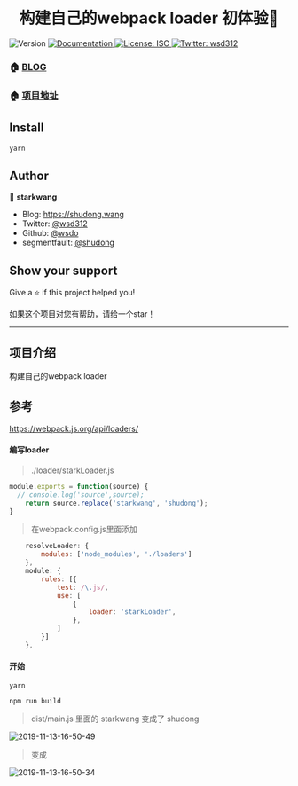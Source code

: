 <!--
 * @Author: starkwang
 * @Contact me: https://shudong.wang/about
 * @Date: 2019-11-13 15:47:31
 * @LastEditors: starkwang
 * @LastEditTime: 2019-11-13 15:51:35
 * @Description: file content
 -->
<h1 align="center">构建自己的webpack loader 初体验👋</h1>

<p>
  <img alt="Version" src="https://img.shields.io/badge/version-1.0.0-blue.svg?cacheSeconds=2592000" />
  <a href="https://shudong.wang" target="_blank">
    <img alt="Documentation" src="https://img.shields.io/badge/documentation-yes-brightgreen.svg" />
  </a>
  <a href="#" target="_blank">
    <img alt="License: ISC" src="https://img.shields.io/badge/License-ISC-yellow.svg" />
  </a>
  <a href="https://twitter.com/wsd312" target="_blank">
    <img alt="Twitter: wsd312" src="https://img.shields.io/twitter/follow/wsd312.svg?style=social" />
  </a>
</p>

### 🏠 [BLOG](https://shudong.wang)

### 🏠 [项目地址](https://github.com/webpack-guide/webpack-build-your-loader-base)

## Install

```sh
yarn
```

## Author

👤 **starkwang**

* Blog: https://shudong.wang
* Twitter: [@wsd312](https://twitter.com/wsd312)
* Github: [@wsdo](https://github.com/wsdo)
* segmentfault: [@shudong](https://segmentfault.com/blog/shudong)

## Show your support

Give a ⭐️ if this project helped you!

如果这个项目对您有帮助，请给一个️star！

---

## 项目介绍
构建自己的webpack loader

## 参考

https://webpack.js.org/api/loaders/

#### 编写loader
> ./loader/starkLoader.js
```js
module.exports = function(source) {
  // console.log('source',source);
	return source.replace('starkwang', 'shudong');
}

```

> 在webpack.config.js里面添加

```js
	resolveLoader: {
		modules: ['node_modules', './loaders']
	},
	module: {
		rules: [{
			test: /\.js/,
			use: [
				{
					loader: 'starkLoader',
				},
			]
		}]
	},
```

#### 开始
```
yarn
```

```
npm run build
```

> dist/main.js 里面的 starkwang 变成了 shudong

![2019-11-13-16-50-49](http://s.shudong.wang/2019-11-13-16-50-49.png)

> 变成 

![2019-11-13-16-50-34](http://s.shudong.wang/2019-11-13-16-50-34.png)
